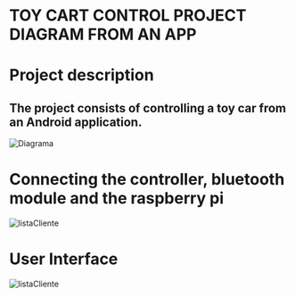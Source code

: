 # TOY CART CONTROL PROJECT DIAGRAM FROM AN APP

# Project description
## The project consists of controlling a toy car from an Android application.


![Diagrama](https://i.ibb.co/fqqnTHP/Diagrama-en-blanco-1.png)
# Connecting the controller, bluetooth module and the raspberry pi
![listaCliente](https://i.ibb.co/jfzRVZv/IMG-20240425-WA0025.jpg)
# User Interface
![listaCliente](https://i.ibb.co/994KTjc/Screenshot-20240503-211357.png)

